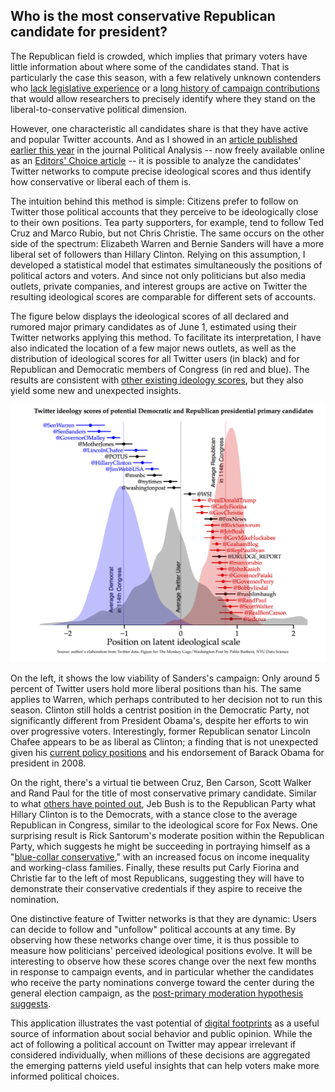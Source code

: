 Who is the most conservative Republican candidate for president?
--------------

The Republican field is crowded, which implies that primary voters have little information about where some of the candidates stand. That is particularly the case this season, with a few relatively unknown contenders who <a href="http://votesmart.org/candidate/key-votes/120023/carly-fiorina/41">lack legislative experience</a> or a <a href="https://www.crowdpac.com/candidates/9999825/ben-carson#modal-money">long history of campaign contributions</a> that would allow researchers to precisely identify where they stand on the liberal-to-conservative political dimension.

However, one characteristic all candidates share is that they have active and popular Twitter accounts. And as I showed in an <a href="http://pan.oxfordjournals.org/content/23/1/76.full">article published earlier this year</a> in the journal Political Analysis -- now freely available online as an <a href="http://oxfordjournals.org/our_journals/polana/editorschoice.html">Editors' Choice article</a> -- it is possible to analyze the candidates' Twitter networks to compute precise ideological scores and thus identify how conservative or liberal each of them is.

The intuition behind this method is simple: Citizens prefer to follow on Twitter those political accounts that they perceive to be ideologically close to their own positions. Tea party supporters, for example, tend to follow Ted Cruz and Marco Rubio, but not Chris Christie. The same occurs on the other side of the spectrum: Elizabeth Warren and Bernie Sanders will have a more liberal set of followers than Hillary Clinton. Relying on this assumption, I developed a statistical model that estimates simultaneously the positions of political actors and voters. And since not only politicians but also media outlets, private companies, and interest groups are active on Twitter the resulting ideological scores are comparable for different sets of accounts.

The figure below displays the ideological scores of all declared and rumored major primary candidates as of June 1, estimated using their Twitter networks applying this method. To facilitate its interpretation, I have also indicated the location of a few major news outlets, as well as the distribution of ideological scores for all Twitter users (in black) and for Republican and Democratic members of Congress (in red and blue). The results are consistent with <a href="https://www.crowdpac.com/elections/2016-presidential-election">other existing ideology scores</a>, but they also yield some new and unexpected insights.

<p align="center"><img src="img/primary-candidates-densities.png" width="650px"/></p>

On the left, it shows the low viability of Sanders's campaign: Only around 5 percent of Twitter users hold more liberal positions than his. The same applies to Warren, which perhaps contributed to her decision not to run this season. Clinton still holds a centrist position in the Democratic Party, not significantly different from President Obama's, despite her efforts to win over progressive voters. Interestingly, former Republican senator Lincoln Chafee appears to be as liberal as Clinton; a finding that is not unexpected given his <a href="https://en.wikipedia.org/wiki/Political_positions_of_Lincoln_Chafee">current policy positions</a> and his endorsement of Barack Obama for president in 2008.

On the right, there's a virtual tie between Cruz, Ben Carson, Scott Walker and Rand Paul for the title of most conservative primary candidate. Similar to what <a href="http://fivethirtyeight.com/datalab/jeb-bush-president-republican-primary-2016/">others have pointed out</a>, Jeb Bush is to the Republican Party what Hillary Clinton is to the Democrats, with a stance close to the average Republican in Congress, similar to the ideological score for Fox News. One surprising result is Rick Santorum's moderate position within the Republican Party, which suggests he might be succeeding in portraying himself as a "<a href="http://www.regnery.com/books/blue-collar-conservatives/">blue-collar conservative</a>," with an increased focus on income inequality and working-class families. Finally, these results put Carly Fiorina and Christie far to the left of most Republicans, suggesting they will have to demonstrate their conservative credentials if they aspire to receive the nomination.

One distinctive feature of Twitter networks is that they are dynamic: Users can decide to follow and "unfollow" political accounts at any time. By observing how these networks change over time, it is thus possible to measure how politicians' perceived ideological positions evolve. It will be interesting to observe how these scores change over the next few months in response to campaign events, and in particular whether the candidates who receive the party nominations converge toward the center during the general election campaign, as the <a href="http://www.unc.edu/~bdlacree/doc/Acree_MA_Etch.pdf">post-primary moderation hypothesis suggests</a>.

This application illustrates the vast potential of <a href="http://www.annualreviews.org/eprint/KiHmqacYVWqAJvNvpPW4/full/10.1146/annurev-soc-071913-043145">digital footprints</a> as a useful source of information about social behavior and public opinion. While the act of following a political account on Twitter may appear irrelevant if considered individually, when millions of these decisions are aggregated the emerging patterns yield useful insights that can help voters make more informed political choices.




